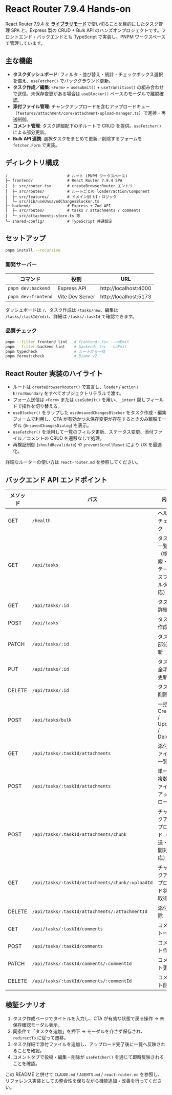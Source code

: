 # React Router 7.9.4 Hands-on

React Router 7.9.4 を [**ライブラリモード**](https://github.com/remix-run/react-router/discussions/12423)で使い切ることを目的にしたタスク管理 SPA と、Express 製の CRUD + Bulk API のハンズオンプロジェクトです。フロントエンド・バックエンドとも TypeScript で実装し、PNPM ワークスペースで管理しています。

## 主な機能
- **タスクダッシュボード**: フィルタ・並び替え・統計・チェックボックス選択を備え、`useFetcher()` でバックグラウンド更新。
- **タスク作成／編集**: `<Form>` + `useSubmit()` + `useTransition()` の組み合わせで送信。未保存変更がある場合は `useBlocker()` ベースのモーダルで離脱確認。
- **添付ファイル管理**: チャンクアップロードを含むアップロードキュー（`features/attachment/core/attachment-upload-manager.ts`）で進捗・再送制御。
- **コメント管理**: タスク詳細配下の子ルートで CRUD を提供。`useFetcher()` による部分更新。
- **Bulk API 連携**: 選択タスクをまとめて更新／削除するフォームを `fetcher.Form` で実装。

## ディレクトリ構成
```
/                          # ルート (PNPM ワークスペース)
├─ frontend/               # React Router 7.9.4 SPA
│  ├─ src/router.tsx       # createBrowserRouter エントリ
│  ├─ src/routes/          # ルートごとの loader/action/Component
│  ├─ src/features/        # ドメイン別 UI・ロジック
│  └─ src/lib/useUnsavedChangesBlocker.ts
├─ backend/                # Express + Zod API
│  ├─ src/routes/          # tasks / attachments / comments
│  └─ src/attachments-store.ts 等
└─ shared-config/          # TypeScript 共通設定
```

## セットアップ
```bash
pnpm install --recursive
```

### 開発サーバー
| コマンド | 役割 | URL |
| --- | --- | --- |
| `pnpm dev:backend` | Express API | http://localhost:4000 |
| `pnpm dev:frontend` | Vite Dev Server | http://localhost:5173 |

ダッシュボードは `/`、タスク作成は `/tasks/new`、編集は `/tasks/:taskId/edit`、詳細は `/tasks/:taskId` で確認できます。

### 品質チェック
```bash
pnpm --filter frontend lint   # frontend: tsc --noEmit
pnpm --filter backend lint    # backend: tsc --noEmit
pnpm typecheck                # ルートから一括
pnpm format:check             # Biome v2
```

## React Router 実装のハイライト
- ルートは `createBrowserRouter()` で宣言し、`loader` / `action` / `ErrorBoundary` をすべてオブジェクトリテラルで渡す。
- フォーム送信は `<Form>` または `useSubmit()` を用い、`_intent` 隠しフィールドで操作を切り替える。
- `useBlocker()` をラップした `useUnsavedChangesBlocker` をタスク作成・編集フォームで利用し、CTA が有効かつ未保存変更が存在するときのみ離脱モーダル (`UnsavedChangesDialog`) を表示。
- `useFetcher()` を活用して一覧のフィルタ更新、ステータス変更、添付ファイル／コメントの CRUD を遷移なしで処理。
- 再検証制御 (`shouldRevalidate`) や `preventScrollReset` により UX を最適化。

詳細なルーターの使い方は `react-router.md` を参照してください。

## バックエンド API エンドポイント
| メソッド | パス | 内容 |
| --- | --- | --- |
| GET | `/health` | ヘルスチェック |
| GET | `/api/tasks` | タスク一覧（検索・ステータスフィルタ対応） |
| GET | `/api/tasks/:id` | タスク詳細 |
| POST | `/api/tasks` | タスク作成 |
| PATCH | `/api/tasks/:id` | タスク部分更新 |
| PUT | `/api/tasks/:id` | タスク全項目更新 |
| DELETE | `/api/tasks/:id` | タスク削除 |
| POST | `/api/tasks/bulk` | 一括 Create / Update / Delete |
| GET | `/api/tasks/:taskId/attachments` | 添付ファイル一覧 |
| POST | `/api/tasks/:taskId/attachments` | 単一・複数ファイルアップロード |
| POST | `/api/tasks/:taskId/attachments/chunk` | チャンクアップロード（再送・再開対応） |
| GET | `/api/tasks/:taskId/attachments/chunk/:uploadId` | チャンクアップロード状態取得 |
| DELETE | `/api/tasks/:taskId/attachments/:attachmentId` | 添付削除 |
| GET | `/api/tasks/:taskId/comments` | コメント一覧 |
| POST | `/api/tasks/:taskId/comments` | コメント作成 |
| PATCH | `/api/tasks/:taskId/comments/:commentId` | コメント更新 |
| DELETE | `/api/tasks/:taskId/comments/:commentId` | コメント削除 |

## 検証シナリオ
1. タスク作成ページでタイトルを入力し、CTA が有効な状態で戻る操作 → 未保存確認モーダル表示。
2. 同条件で「タスクを追加」を押下 → モーダルを介さず保存され、`redirectTo` に従って遷移。
3. タスク詳細で添付ファイルを追加し、アップロード完了後に一覧へ反映されることを確認。
4. コメントタブで投稿・編集・削除が `useFetcher()` を通じて即時反映されることを確認。

この README と併せて `CLAUDE.md` / `AGENTS.md` / `react-router.md` を参照し、リファレンス実装としての整合性を保ちながら機能追加・改善を行ってください。
